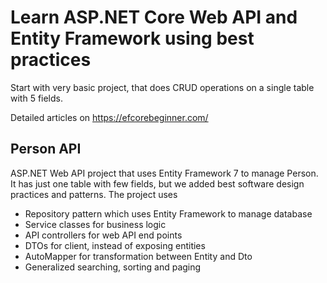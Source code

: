 # Learn ASP.NET Core Web API and Entity Framework using best practices

Start with very basic project, that does CRUD operations on a single table with 5 fields. 

Detailed articles on https://efcorebeginner.com/

## Person API

ASP.NET Web API project that uses Entity Framework 7 to manage Person. It has just one table with few fields, but we added best software design practices and patterns. The project uses

- Repository pattern which uses Entity Framework to manage database
- Service classes for business logic
- API controllers for web API end points
- DTOs for client, instead of exposing entities
- AutoMapper for transformation between Entity and Dto
- Generalized searching, sorting and paging
